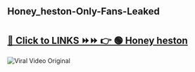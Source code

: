 
 ## Honey_heston-Only-Fans-Leaked

# <h2><a href="https://clipsfans.com/Honey_heston&ref=git">🔗 Click to LINKS ⏩⏩ 👉 🟢 Honey heston </a></h2>

<a href="https://clipsfans.com/Honey_heston&ref=git" rel="nofollow" data-target="animated-image.originalLink"><img src="https://i.ibb.co.com/xMMVF88/686577567.gif" alt="Viral Video Original" style="max-width: 100%; display: inline-block;" data-target="animated-image.originalImage"></a>
